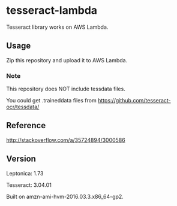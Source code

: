 # tesseract-lambda
Tesseract library works on AWS Lambda.

## Usage
Zip this repository and upload it to AWS Lambda.

### Note
This repository does NOT include tessdata files.

You could get .traineddata files from https://github.com/tesseract-ocr/tessdata/

## Reference
http://stackoverflow.com/a/35724894/3000586

## Version

Leptonica: 1.73

Tesseract: 3.04.01

Built on amzn-ami-hvm-2016.03.3.x86_64-gp2.
